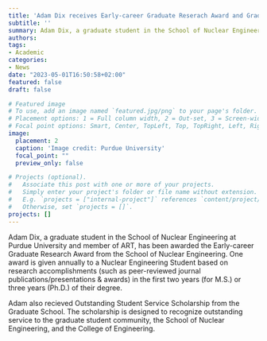 ```yaml
---
title: 'Adam Dix receives Early-career Graduate Reserach Award and Graduate School Outstanding Service Scholarship'
subtitle: ''
summary: Adam Dix, a graduate student in the School of Nuclear Engineering at Purdue University, has been awarded a Outstanding Student Service Scholarship from the Graduate School.
authors:
tags:
- Academic
categories:
- News
date: "2023-05-01T16:50:58+02:00"
featured: false
draft: false

# Featured image
# To use, add an image named `featured.jpg/png` to your page's folder.
# Placement options: 1 = Full column width, 2 = Out-set, 3 = Screen-width
# Focal point options: Smart, Center, TopLeft, Top, TopRight, Left, Right, BottomLeft, Bottom, BottomRight
image:
  placement: 2
  caption: 'Image credit: Purdue University'
  focal_point: ""
  preview_only: false

# Projects (optional).
#   Associate this post with one or more of your projects.
#   Simply enter your project's folder or file name without extension.
#   E.g. `projects = ["internal-project"]` references `content/project/deep-learning/index.md`.
#   Otherwise, set `projects = []`.
projects: []
---
```


Adam Dix, a graduate student in the School of Nuclear Engineering at Purdue University and member of ART, has been awarded the Early-career Graduate Research Award from the School of Nuclear Engineering. One award is given annually to a Nuclear Engineering Student based on research accomplishments (such as peer-reviewed journal publications/presentations & awards) in the first two years (for M.S.) or three years (Ph.D.) of their degree.

Adam also recieved Outstanding Student Service Scholarship from the Graduate School. The scholarship is designed to recognize outstanding service to the graduate student community, the School of Nuclear Engineering, and the College of Engineering. 

